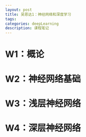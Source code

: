 ```yaml
---
layout: post
title: 吴恩达1：神经网络和深度学习
tags:
categories: deepLearning
description: 课程笔记
---
```


# W1：概论
# W2：神经网络基础
# W3：浅层神经网络
# W4：深层神经网络
